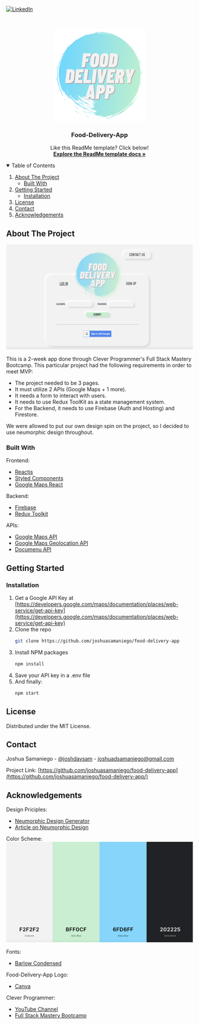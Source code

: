 <!--
*** Thanks for checking out the Best-README-Template. If you have a suggestion
*** that would make this better, please fork the repo and create a pull request
*** or simply open an issue with the tag "enhancement".
*** Thanks again! Now go create something AMAZING! :D
-->

<!-- PROJECT SHIELDS -->
<!--
*** I'm using markdown "reference style" links for readability.
*** Reference links are enclosed in brackets [ ] instead of parentheses ( ).
*** See the bottom of this document for the declaration of the reference variables
*** for contributors-url, forks-url, etc. This is an optional, concise syntax you may use.
*** https://www.markdownguide.org/basic-syntax/#reference-style-links
-->

[![LinkedIn][linkedin-shield]][linkedin-url]

<!-- PROJECT LOGO -->
<br />
<p align="center">

  <a href="https://github.com/joshuasamaniego/food-delivery-app">
    <img src="food-delivery/public/assets/FoodDeliveryApp.png" alt="Logo" width="250" height="250">
  </a>

  <h3 align="center">Food-Delivery-App</h3>

  <p align="center">
    Like this ReadMe template? Click below!
    <br />
    <a href="https://github.com/othneildrew/Best-README-Template"><strong>Explore the ReadMe template docs »</strong></a>
    <br />
  </p>
</p>

<!-- TABLE OF CONTENTS -->
<details open="open">
  <summary>Table of Contents</summary>
  <ol>
    <li>
      <a href="#about-the-project">About The Project</a>
      <ul>
        <li><a href="#built-with">Built With</a></li>
      </ul>
    </li>
    <li>
      <a href="#getting-started">Getting Started</a>
      <ul>
        <li><a href="#installation">Installation</a></li>
      </ul>
    </li>
    <li><a href="#license">License</a></li>
    <li><a href="#contact">Contact</a></li>
    <li><a href="#acknowledgements">Acknowledgements</a></li>
  </ol>
</details>

<!-- ABOUT THE PROJECT -->

## About The Project

[![Product Name Screen Shot][product-screenshot]](food-delivery/public/assets/food-delivery-app-welcome-page.png)

This is a 2-week app done through Clever Programmer's Full Stack Mastery Bootcamp. This particular project had the following requirements in order to meet MVP:

- The project needed to be 3 pages.
- It must utilize 2 APIs (Google Maps + 1 more).
- It needs a form to interact with users.
- It needs to use Redux ToolKit as a state management system.
- For the Backend, it needs to use Firebase (Auth and Hosting) and Firestore.

We were allowed to put our own design spin on the project, so I decided to use neumorphic design throughout.

### Built With

Frontend:

- [Reactjs](https://reactjs.org/)
- [Styled Components](https://styled-components.com/docs/basics)
- [Google Maps React](https://www.npmjs.com/package/google-maps-react)

Backend:

- [Firebase](https://firebase.google.com/)
- [Redux Toolkit](https://redux-toolkit.js.org/)

APIs:

- [Google Maps API](https://developers.google.com/maps)
- [Google Maps Geolocation API](https://developers.google.com/maps/documentation/geolocation/overview)
- [Documenu API](https://documenu.com/)

<!-- GETTING STARTED -->

## Getting Started

### Installation

1. Get a Google API Key at [https://developers.google.com/maps/documentation/places/web-service/get-api-key](https://developers.google.com/maps/documentation/places/web-service/get-api-key)
2. Clone the repo
   ```sh
   git clone https://github.com/joshuasamaniego/food-delivery-app
   ```
3. Install NPM packages
   ```sh
   npm install
   ```
4. Save your API key in a .env file
5. And finally:
   ```sh
   npm start
   ```

<!-- LICENSE -->

## License

Distributed under the MIT License.

<!-- CONTACT -->

## Contact

Joshua Samaniego - [@joshdavsam](https://twitter.com/joshdavsam/) - joshuadsamaniego@gmail.com

Project Link: [https://github.com/joshuasamaniego/food-delivery-app](https://github.com/joshuasamaniego/food-delivery-app/)

<!-- ACKNOWLEDGEMENTS -->

## Acknowledgements

Design Priciples:

- [Neumorphic Design Generator](https://neumorphism.io/#ddd736/)
- [Article on Neumorphic Design](https://uxdesign.cc/neumorphism-in-user-interfaces-b47cef3bf3a6/)

Color Scheme:
[![Color Scheme Screen Shot][color-scheme-screenshot]](food-delivery/public/assets/fda-color-scheme.png)

Fonts:

- [Barlow Condensed](https://fonts.google.com/specimen/Barlow+Condensed)

Food-Delivery-App Logo:

- [Canva](https://www.canva.com/)

Clever Programmer:

- [YouTube Channel](https://www.youtube.com/channel/UCqrILQNl5Ed9Dz6CGMyvMTQ)
- [Full Stack Mastery Bootcamp](https://www.cleverprogrammer.com/full-stack-mastery-coding-bootcamp/)

<!-- MARKDOWN LINKS & IMAGES -->
<!-- https://www.markdownguide.org/basic-syntax/#reference-style-links -->

[linkedin-shield]: https://img.shields.io/badge/-LinkedIn-black.svg?style=for-the-badge&logo=linkedin&colorB=555
[linkedin-url]: https://www.linkedin.com/in/joshua-samaniego/
[product-screenshot]: food-delivery/public/assets/food-delivery-app-welcome-page.png
[color-scheme-screenshot]: food-delivery/public/assets/fda-color-scheme.png
